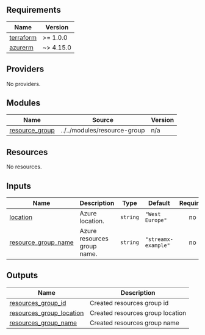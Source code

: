 <!-- BEGIN_TF_DOCS -->
## Requirements

| Name | Version |
|------|---------|
| <a name="requirement_terraform"></a> [terraform](#requirement\_terraform) | >= 1.0.0 |
| <a name="requirement_azurerm"></a> [azurerm](#requirement\_azurerm) | ~> 4.15.0 |

## Providers

No providers.

## Modules

| Name | Source | Version |
|------|--------|---------|
| <a name="module_resource_group"></a> [resource\_group](#module\_resource\_group) | ../../modules/resource-group | n/a |

## Resources

No resources.

## Inputs

| Name | Description | Type | Default | Required |
|------|-------------|------|---------|:--------:|
| <a name="input_location"></a> [location](#input\_location) | Azure location. | `string` | `"West Europe"` | no |
| <a name="input_resource_group_name"></a> [resource\_group\_name](#input\_resource\_group\_name) | Azure resources group name. | `string` | `"streamx-example"` | no |

## Outputs

| Name | Description |
|------|-------------|
| <a name="output_resources_group_id"></a> [resources\_group\_id](#output\_resources\_group\_id) | Created resources group id |
| <a name="output_resources_group_location"></a> [resources\_group\_location](#output\_resources\_group\_location) | Created resources group location |
| <a name="output_resources_group_name"></a> [resources\_group\_name](#output\_resources\_group\_name) | Created resources group name |
<!-- END_TF_DOCS -->
